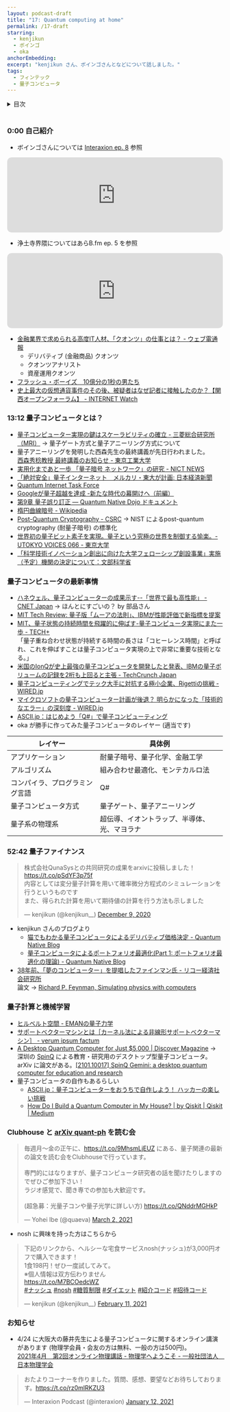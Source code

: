 ```yaml
---
layout: podcast-draft
title: "17: Quantum computing at home"
permalink: /17-draft
starring:
  - kenjikun
  - ボインゴ
  - oka
anchorEmbedding: 
excerpt: "kenjikun さん、ボインゴさんとなどについて話しました。"
tags:
  - フィンテック
  - 量子コンピュータ
---
```


<details>
<!-- https://github.com/gettalong/kramdown/issues/155#issuecomment-339793629 -->
<summary markdown='span'>目次</summary>
<nav>
  * this unordered seed list will be replaced by toc as unordered list
  {:toc}
<!-- https://stackoverflow.com/a/38419441/11480802 -->
</nav>
</details>
<br>

### 0:00 自己紹介

- ボインゴさんについては [Interaxion ep. 8](https://interaxion-podcast.github.io/8) 参照

<div style="text-align: center;">
<iframe src="https://embed.podcasts.apple.com/us/podcast/8-we-didnt-implement-this-%E3%83%9C%E3%82%A4%E3%83%B3%E3%82%B4-oka/id1503487109?i=1000491710975&amp;itsct=podcast_box&amp;itscg=30200" height="175px" frameborder="0" sandbox="allow-forms allow-popups allow-same-origin allow-scripts allow-top-navigation-by-user-activation" allow="autoplay *; encrypted-media *;" style="width: 100%; max-width: 660px; overflow: hidden; border-radius: 10px; background: transparent;"></iframe>
</div>

- 浄土寺界隈についてはあらB.fm ep. 5 を参照

<div style="text-align: center;">
<iframe src="https://embed.podcasts.apple.com/us/podcast/ep-5-family-restaurant-in-usa/id1530413903?i=1000497620787&amp;itsct=podcast_box&amp;itscg=30200" height="175px" frameborder="0" sandbox="allow-forms allow-popups allow-same-origin allow-scripts allow-top-navigation-by-user-activation" allow="autoplay *; encrypted-media *;" style="width: 100%; max-width: 660px; overflow: hidden; border-radius: 10px; background: transparent;"></iframe>
</div>

- [金融業界で求められる高度IT人材、「クオンツ」の仕事とは？ - ウェブ電通報](https://dentsu-ho.com/articles/7268)
  - デリバティブ (金融商品) クオンツ
  - クオンツアナリスト
  - 資産運用クオンツ
- [フラッシュ・ボーイズ　10億分の1秒の男たち](https://amzn.to/3e7iFaX)
- [史上最大の仮想通貨事件のその後、被疑者はなぜ記者に接触したのか？【関西オープンフォーラム】 - INTERNET Watch](https://internet.watch.impress.co.jp/docs/event/1292647.html)

### 13:12 量子コンピュータとは？

- [量子コンピューター実現の鍵はスケーラビリティの確立 - 三菱総合研究所（MRI）](https://www.mri.co.jp/50th/columns/quantum/no02/) → 量子ゲート方式と量子アニーリング方式について
- 量子アニーリングを発明した西森先生の最終講義が先日行われました。  
[西森秀稔教授 最終講義のお知らせ - 東京工業大学](https://www.titech.ac.jp/event/2021/049031.html)
- [実用化まであと一歩 「量子暗号 ネットワーク」の研究 - NICT NEWS](https://www.nict.go.jp/publication/NICT-News/1102/01.html)
- [「絶対安全」量子インターネット　メルカリ・東大が計画: 日本経済新聞](https://www.nikkei.com/article/DGXZQOGG197MT0Z10C21A2000000/)
- [Quantum Internet Task Force](https://qitf.org/)
- [Googleが量子超越を達成 -新たな時代の幕開けへ（前編）](https://www.qmedia.jp/google-supremacy-1/)
- [第9章 量子誤り訂正 — Quantum Native Dojo ドキュメント](https://dojo.qulacs.org/ja/latest/notebooks/9_quantum_error_correction.html)
- [楕円曲線暗号 - Wikipedia](https://ja.wikipedia.org/wiki/%E6%A5%95%E5%86%86%E6%9B%B2%E7%B7%9A%E6%9A%97%E5%8F%B7)
- [Post-Quantum Cryptography - CSRC](https://csrc.nist.gov/projects/post-quantum-cryptography/post-quantum-cryptography-standardization) → NIST によるpost-quantum cryptography (耐量子暗号) の標準化
- [世界初の量子ビット素子を実現。量子という究極の世界を制御する愉楽。- UTOKYO VOICES 066 - 東京大学](https://www.u-tokyo.ac.jp/focus/ja/features/voices066.html)
- [「科学技術イノベーション創出に向けた大学フェローシップ創設事業」実施（予定）機関の決定について：文部科学省](https://www.mext.go.jp/a_menu/jinzai/fellowship/1419245_00001.htm)

### 量子コンピュータの最新事情

- [ハネウェル、量子コンピューターの成果示す--「世界で最も高性能」 - CNET Japan](https://japan.cnet.com/article/35155568/) → ほんとにすごいの？ by 部品さん
- [MIT Tech Review: 量子版「ムーアの法則」、IBMが性能評価で新指標を提案](https://www.technologyreview.jp/nl/ibm-has-come-up-with-a-new-way-of-measuring-the-progress-of-quantum-computers/)
- [MIT、量子状態の持続時間を飛躍的に伸ばす-量子コンピュータ実現にまた一歩 - TECH+](https://news.mynavi.jp/article/20170804-a165/)  
「量子重ね合わせ状態が持続する時間の長さは「コヒーレンス時間」と呼ばれ、これを伸ばすことは量子コンピュータ実現の上で非常に重要な技術となる。」
- [米国のIonQが史上最強の量子コンピュータを開発したと発表、IBMの量子ボリュームの記録を2桁も上回ると主張 - TechCrunch Japan](https://jp.techcrunch.com/2020/10/06/2020-10-01-ionq-claims-it-has-built-the-most-powerful-quantum-computer-yet/)
- [量子コンピューティングでテック大手に対抗する極小企業、Rigettiの挑戦 - WIRED.jp](https://wired.jp/2017/07/31/quantum-computing-factory-taking-on-google-ibm/)
- [マイクロソフトの量子コンピューター計画が後退？ 明らかになった「技術的なエラー」の深刻度 - WIRED.jp](https://wired.jp/2021/02/16/microsoft-win-quantum-computing-error/)
- [ASCII.jp：はじめよう「Q#」で量子コンピューティング](https://ascii.jp/elem/000/001/615/1615203/)
- oka が勝手に作ってみた量子コンピュータのレイヤー (適当です)

| レイヤー                   | 具体例                                |
| ------------------------- | ------------------------------------ |
| アプリケーション            | 耐量子暗号、量子化学、金融工学             |
| アルゴリズム                | 組み合わせ最適化、モンテカルロ法           |
| コンパイラ、プログラミング言語 | Q#                                   |
| 量子コンピュータ方式         | 量子ゲート、量子アニーリング              |
| 量子系の物理系              | 超伝導、イオントラップ、半導体、光、マヨラナ |

### 52:42 量子ファイナンス

<blockquote class="twitter-tweet tw-align-center"><p lang="ja" dir="ltr">株式会社QunaSysとの共同研究の成果をarxivに投稿しました！<a href="https://t.co/pSdYF3p75f">https://t.co/pSdYF3p75f</a><br>内容としては変分量子計算を用いて確率微分方程式のシミュレーションを行うというものです<br>また、得られた計算を用いて期待値の計算を行う方法も示しました</p>&mdash; kenjikun (@kenjikun__) <a href="https://twitter.com/kenjikun__/status/1336629375140163585?ref_src=twsrc%5Etfw">December 9, 2020</a>
</blockquote> <script async src="https://platform.twitter.com/widgets.js" charset="utf-8"></script>

- kenjikun さんのブログより
  - [猫でもわかる量子コンピュータによるデリバティブ価格決定 - Quantum Native Blog](https://quantum-native.com/quantum-derivative-pricing-for-cats/)
  - [量子コンピュータによるポートフォリオ最適化(Part 1: ポートフォリオ最適化の理論) - Quantum Native Blog](https://quantum-native.com/quantum-portfolio-optimization-1/)
- [38年前、「夢のコンピューター」を提唱したファインマン氏 - リコー経済社会研究所](http://blog.ricoh.co.jp/RISB/technology/post_522.html)  
論文 → [Richard P. Feynman, Simulating physics with computers](https://link.springer.com/article/10.1007%2FBF02650179)

### 量子計算と機械学習

- [ヒルベルト空間 - EMANの量子力学](https://eman-physics.net/quantum/hilbert.html)
- [サポートベクターマシンとは［カーネル法による非線形サポートベクターマシン］ - verum ipsum factum](http://sudillap.hatenablog.com/entry/2013/04/08/235610)
- [A Desktop Quantum Computer for Just $5,000 | Discover Magazine](https://www.discovermagazine.com/technology/a-desktop-quantum-computer-for-just-usd5-000) → 深圳の [SpinQ](https://spinq.com.cn/) による教育・研究用のデスクトップ型量子コンピュータ。  
arXiv に論文がある。[[2101.10017] SpinQ Gemini: a desktop quantum computer for education and research](https://arxiv.org/abs/2101.10017)
- 量子コンピュータの自作もあるらしい
  - [ASCII.jp：量子コンピューターをおうちで自作しよう！ ハッカーの楽しい挑戦](https://ascii.jp/elem/000/004/000/4000031/)
  - [How Do I Build a Quantum Computer in My House? | by Qiskit | Qiskit | Medium](https://medium.com/qiskit/how-do-i-build-a-quantum-computer-in-my-house-1c7e9dc0c242)

### Clubhouse と [arXiv quant-ph](https://arxiv.org/archive/quant-ph) を読む会

<blockquote class="twitter-tweet tw-align-center"><p lang="ja" dir="ltr">毎週月〜金の正午に、<a href="https://t.co/9MhsmLjEUZ">https://t.co/9MhsmLjEUZ</a> にある、量子関連の最新の論文を読む会をClubhouseで行っています。<br><br>専門的にはなりますが、量子コンピュータ研究者の話を聞けたりしますのでぜひご参加下さい！<br>ラジオ感覚で、聞き専での参加も大歓迎です。<br><br>(超急募：光量子コンや量子光学に詳しい方) <a href="https://t.co/QNddrMGHkP">https://t.co/QNddrMGHkP</a></p>&mdash; Yohei Ibe (@quaeva) <a href="https://twitter.com/quaeva/status/1366605080338653188?ref_src=twsrc%5Etfw">March 2, 2021</a>
</blockquote> <script async src="https://platform.twitter.com/widgets.js" charset="utf-8"></script>

- nosh に興味を持った方はこちらから

<blockquote class="twitter-tweet tw-align-center"><p lang="ja" dir="ltr">下記のリンクから、ヘルシーな宅食サービスnosh(ナッシュ)が3,000円オフで購入できます！<br>1食198円！ぜひ一度試してみて。<br>※個人情報は双方伝わりません<br> <a href="https://t.co/M7BCOedcWZ">https://t.co/M7BCOedcWZ</a><br> <a href="https://twitter.com/hashtag/%E3%83%8A%E3%83%83%E3%82%B7%E3%83%A5?src=hash&amp;ref_src=twsrc%5Etfw">#ナッシュ</a> <a href="https://twitter.com/hashtag/nosh?src=hash&amp;ref_src=twsrc%5Etfw">#nosh</a> <a href="https://twitter.com/hashtag/%E7%B3%96%E8%B3%AA%E5%88%B6%E9%99%90?src=hash&amp;ref_src=twsrc%5Etfw">#糖質制限</a> <a href="https://twitter.com/hashtag/%E3%83%80%E3%82%A4%E3%82%A8%E3%83%83%E3%83%88?src=hash&amp;ref_src=twsrc%5Etfw">#ダイエット</a> <a href="https://twitter.com/hashtag/%E7%B4%B9%E4%BB%8B%E3%82%B3%E3%83%BC%E3%83%89?src=hash&amp;ref_src=twsrc%5Etfw">#紹介コード</a> <a href="https://twitter.com/hashtag/%E6%8B%9B%E5%BE%85%E3%82%B3%E3%83%BC%E3%83%89?src=hash&amp;ref_src=twsrc%5Etfw">#招待コード</a></p>&mdash; kenjikun (@kenjikun__) <a href="https://twitter.com/kenjikun__/status/1359854948251406339?ref_src=twsrc%5Etfw">February 11, 2021</a>
</blockquote> <script async src="https://platform.twitter.com/widgets.js" charset="utf-8"></script>

### お知らせ

- 4/24 に大阪大の藤井先生による量子コンピュータに関するオンライン講演があります (物理学会員・会友の方は無料、一般の方は500円)。  
[2021年4月　第2回オンライン物理講話 - 物理学へようこそ - 一般社団法人　日本物理学会](https://www.jps.or.jp/public/online/online_202104.php)

<blockquote class="twitter-tweet tw-align-center"><p lang="ja" dir="ltr">おたよりコーナーを作りました。質問、感想、要望などお待ちしております。<a href="https://t.co/rz0mlRKZU3">https://t.co/rz0mlRKZU3</a></p>&mdash; Interaxion Podcast (@interaxion) <a href="https://twitter.com/interaxion/status/1348936492488421378?ref_src=twsrc%5Etfw">January 12, 2021</a>
</blockquote> <script async src="https://platform.twitter.com/widgets.js" charset="utf-8"></script>
